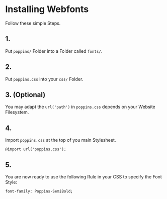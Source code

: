 # Installing Webfonts
Follow these simple Steps.

## 1.
Put `poppins/` Folder into a Folder called `fonts/`.

## 2.
Put `poppins.css` into your `css/` Folder.

## 3. (Optional)
You may adapt the `url('path')` in `poppins.css` depends on your Website Filesystem.

## 4.
Import `poppins.css` at the top of you main Stylesheet.

```
@import url('poppins.css');
```

## 5.
You are now ready to use the following Rule in your CSS to specify the Font Style:
```
font-family: Poppins-SemiBold;

```

